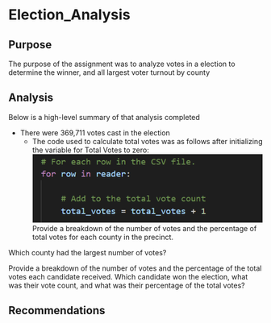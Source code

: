 # Election_Analysis
## Purpose
The purpose of the assignment was to analyze votes in a election to determine the winner, and all largest voter turnout by county
## Analysis
Below is a high-level summary of that analysis completed

  
  * There were 369,711 votes cast in the election
      * The code used to calculate total votes was as follows after initializing the variable for Total Votes to zero: ![Total Votes](https://github.com/tori-taylor/Election_Analysis1/blob/main/Resources/Total%20Votes.PNG)
Provide a breakdown of the number of votes and the percentage of total votes for each county in the precinct.

Which county had the largest number of votes?

Provide a breakdown of the number of votes and the percentage of the total votes each candidate received.
Which candidate won the election, what was their vote count, and what was their percentage of the total votes?
## Recommendations
